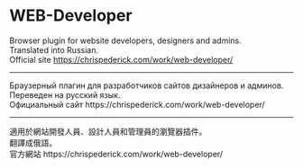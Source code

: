 # WEB-Developer
Browser plugin for website developers, designers and admins. <br>
Translated into Russian. <br>
Official site https://chrispederick.com/work/web-developer/ <br>
<hr>
Браузерный плагин для разработчиков сайтов дизайнеров и админов.<br>
Переведен на русский язык.<br>
Официальный сайт https://chrispederick.com/work/web-developer/ <br>
<hr>
適用於網站開發人員、設計人員和管理員的瀏覽器插件。<br>
翻譯成俄語。<br>
官方網站 https://chrispederick.com/work/web-developer/
